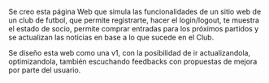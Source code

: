 Se creo esta página Web que simula las funcionalidades de un sitio web de un club de futbol, que permite registrarte,
hacer el login/logout, te muestra el estado de socio, permite comprar entradas para los próximos partidos y se actualizan las noticias en base a lo que sucede en el Club.

Se diseño esta web como una v1, con la posibilidad de ir actualizandola, optimizandola, también escuchando feedbacks con propuestas de mejora por parte del usuario.

